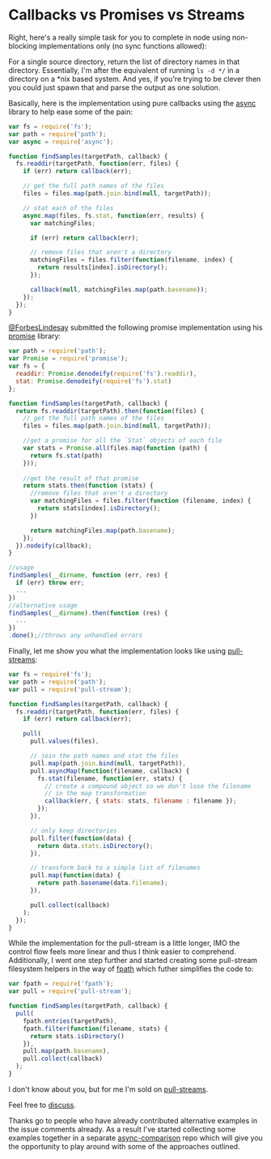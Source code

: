 # Callbacks vs Promises vs Streams

Right, here's a really simple task for you to complete in node using non-blocking implementations only (no sync functions allowed):

For a single source directory, return the list of directory names in that directory.  Essentially, I'm after the equivalent of running `ls -d */` in a directory on a *nix based system.  And yes, if you're trying to be clever then you could just spawn that and parse the output as one solution.

Basically, here is the implementation using pure callbacks using the [async](https://github.com/caolan/async) library to help ease some of the pain:

```js
var fs = require('fs');
var path = require('path');
var async = require('async');

function findSamples(targetPath, callback) {
  fs.readdir(targetPath, function(err, files) {
    if (err) return callback(err);

    // get the full path names of the files
    files = files.map(path.join.bind(null, targetPath));

    // stat each of the files
    async.map(files, fs.stat, function(err, results) {
      var matchingFiles;

      if (err) return callback(err);

      // remove files that aren't a directory
      matchingFiles = files.filter(function(filename, index) {
        return results[index].isDirectory();
      });

      callback(null, matchingFiles.map(path.basename));
    });
  });
}
```

[@ForbesLindesay](http://www.forbeslindesay.co.uk/) submitted the following promise implementation using his [promise](https://github.com/then/promise) library:

```js
var path = require('path');
var Promise = require('promise');
var fs = {
  readdir: Promise.denodeify(require('fs').readdir),
  stat: Promise.denodeify(require('fs').stat)
};

function findSamples(targetPath, callback) {
  return fs.readdir(targetPath).then(function(files) {
    // get the full path names of the files
    files = files.map(path.join.bind(null, targetPath));

    //get a promise for all the `Stat` objects of each file
    var stats = Promise.all(files.map(function (path) {
      return fs.stat(path)
    }));
    
    //get the result of that promise
    return stats.then(function (stats) {
      //remove files that aren't a directory
      var matchingFiles = files.filter(function (filename, index) {
        return stats[index].isDirectory();
      })

      return matchingFiles.map(path.basename);
    });
  }).nodeify(callback);
}

//usage
findSamples(__dirname, function (err, res) {
  if (err) throw err;
  ...
})
//alternative usage
findSamples(__dirname).then(function (res) {
  ...
})
.done();//throws any unhandled errors
```

Finally, let me show you what the implementation looks like using [pull-streams](https://github.com/dominictarr/pull-streams):

```js
var fs = require('fs');
var path = require('path');
var pull = require('pull-stream');

function findSamples(targetPath, callback) {
  fs.readdir(targetPath, function(err, files) {
    if (err) return callback(err);

    pull(
      pull.values(files),

      // join the path names and stat the files        
      pull.map(path.join.bind(null, targetPath)),
      pull.asyncMap(function(filename, callback) {
        fs.stat(filename, function(err, stats) {
          // create a compound object so we don't lose the filename
          // in the map transformation
          callback(err, { stats: stats, filename : filename });
        });
      }),

      // only keep directories
      pull.filter(function(data) {
        return data.stats.isDirectory();
      }),

      // transform back to a simple list of filenames
      pull.map(function(data) {
        return path.basename(data.filename);
      }),

      pull.collect(callback)
    );
  });
}
```

While the implementation for the pull-stream is a little longer, IMO the control flow feels more linear and thus I think easier to comprehend.  Additionally, I went one step further and started creating some pull-stream filesystem helpers in the way of [fpath](https://github.com/DamonOehlman/fpath) which futher simplifies the code to:

```js
var fpath = require('fpath');
var pull = require('pull-stream');

function findSamples(targetPath, callback) {
  pull(
    fpath.entries(targetPath),
    fpath.filter(function(filename, stats) {
      return stats.isDirectory()
    }),
    pull.map(path.basename),
    pull.collect(callback)
  );
}
```

I don't know about you, but for me I'm sold on [pull-streams](https://github.com/dominictarr/pull-stream).

Feel free to [discuss](https://github.com/DamonOehlman/damonoehlman.github.io/issues/18).

Thanks go to people who have already contributed alternative examples in the issue comments already.  As a result I've started collecting some examples together in a separate [async-comparison](https://github.com/DamonOehlman/async-comparison) repo which will give you the opportunity to play around with some of the approaches outlined.
